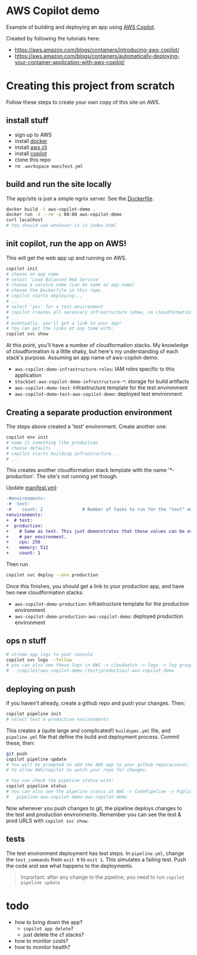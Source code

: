 # AWS Copilot demo

Example of building and deploying an app using
[AWS Copilot](https://aws.amazon.com/containers/copilot/).

Created by following the tutorials here:
- https://aws.amazon.com/blogs/containers/introducing-aws-copilot/
- https://aws.amazon.com/blogs/containers/automatically-deploying-your-container-application-with-aws-copilot/

# Creating this project from scratch
Follow these steps to create your own copy of this site on AWS.

## install stuff
- sign up to AWS
- install [docker](https://www.docker.com/products/docker-desktop)
- install [aws cli](https://aws.amazon.com/cli/)
- install [copilot](https://aws.github.io/copilot-cli/docs/getting-started/install/)
- clone this repo
- `rm .workspace manifest.yml`

## build and run the site locally
The app/site is just a simple ngnix server. See the [Dockerfile](./Dockerfile).

```sh
docker build -t aws-copilot-demo .
docker run -d --rm -p 80:80 aws-copilot-demo
curl localhost
# You should see whatever is in index.html
```

## init copilot, run the app on AWS!
This will get the web app up and running on AWS.

```sh
copilot init
# choose an app name
# select 'Load Balanced Web Service'
# choose a service name (can be same as app name)
# choose the Dockerfile in this repo
# copilot starts deploying...
# ...
# select 'yes' for a test environment
# copilot creates all necessary infrastructure (phew, no cloudformation!)
# ...
# eventually, you'll get a link to your app!
# You can get the links at any time with:
copilot svc show
```

At this point, you'll have a number of cloudformation stacks. My knowledge of
cloudformation is a little shaky, but here's my understanding of each stack's
purpose. Assuming an app name of aws-copilot-demo:

- `aws-copilot-demo-infrastructure-roles`: IAM roles specific to this application
- `StackSet-aws-copilot-demo-infrastructure-*`: storage for build artifacts
- `aws-copilot-demo-test`: infrastructure template for the test environment
- `aws-copilot-demo-test-aws-copilot-demo`: deployed test environment

## Creating a separate production environment
The steps above created a 'test' environment. Create another one:

```sh
copilot env init
# name it something like production
# choose defaults
# copilot starts building infrastructure...
# ...
```

This creates another cloudformation stack template with the name '*-production'.
The site's not running yet though.

Update [manifest.yml](./copilot/aws-copilot-demo/manifest.yml):

```diff
-#environments:
-#  test:
-#    count: 2               # Number of tasks to run for the "test" environment.
+environments:
+  # test:
+  production:
+    # Same as test. This just demonstrates that these values can be overridden
+    # per environment.
+    cpu: 256
+    memory: 512
+    count: 1
```

Then run

```sh
copilot svc deploy --env production
```

Once this finishes, you should get a link to your production app, and have two
new cloudformation stacks:

- `aws-copilot-demo-production`: infrastructure template for the production environment
- `aws-copilot-demo-production-aws-copilot-demo`: deployed production environment

## ops n stuff
```sh
# stream app logs to your console
copilot svc logs --follow
# you can also see these logs in AWS -> cloudwatch -> logs -> log groups ->
#   /copilot/aws-copilot-demo-[test|production]-aws-copilot-demo
```

## deploying on push
If you haven't already, create a github repo and push your changes. Then:

```sh
copilot pipeline init
# select test & production environments
```

This creates a (quite large and complicated!) `buildspec.yml` file, and
`pipeline.yml` file that define the build and deployment process. Commit these,
then:

```sh
git push
copilot pipeline update
# You will be prompted to add the AWS app to your github repo/account, in order
# to allow AWS/copilot to watch your repo for changes.

# You can check the pipeline status with:
copilot pipeline status
# You can also see the pipeline status at AWS -> CodePipeline -> Piplines ->
#   pipeline-aws-copilot-demo-aws-copilot-demo
```

Now whenever you push changes to git, the pipeline deploys changes to the test
and production environments. Remember you can see the test & prod URLS with
`copilot svc show`.

## tests
The test environment deployment has test steps. In `pipeline.yml`, change the
`test_commands` from `exit 0` to `exit 1`. This simulates a failing test. Push
the code and see what happens to the deployments.

> Important: after any change to the pipeline, you need to run `copilot pipeline update`


# todo
- how to bring down the app?
    - `copilot app delete`?
    - just delete the cf stacks?
- how to monitor costs?
- how to monitor health?
